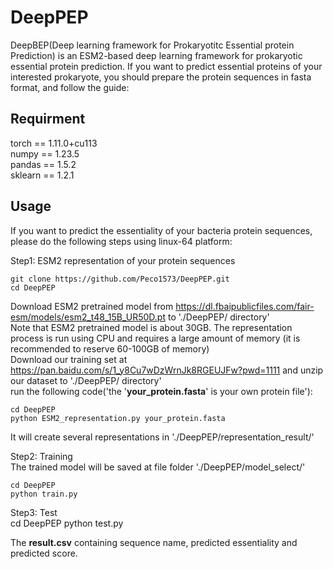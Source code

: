 # DeepPEP
DeepBEP(Deep learning framework for Prokaryotitc Essential protein Prediction) is an ESM2-based deep learning framework for prokaryotic essential protein prediction.
If you want to predict essential proteins of your interested prokaryote, you should prepare the protein sequences in fasta format, and follow the guide:

## Requirment
torch == 1.11.0+cu113<br>
numpy == 1.23.5<br>
pandas == 1.5.2<br>
sklearn == 1.2.1<br>

## Usage
If you want to predict the essentiality of your bacteria protein sequences, please do the following steps using linux-64 platform: <br>

Step1: ESM2 representation of your protein sequences<br>

    git clone https://github.com/Peco1573/DeepPEP.git
    cd DeepPEP

Download ESM2 pretrained model from  https://dl.fbaipublicfiles.com/fair-esm/models/esm2_t48_15B_UR50D.pt  to './DeepPEP/ directory' <br>
Note that ESM2 pretrained model is about 30GB. The representation process is run using CPU and requires a large amount of memory (it is recommended to reserve 60-100GB of memory)<br>
Download our training set at https://pan.baidu.com/s/1_y8Cu7wDzWrnJk8RGEUJFw?pwd=1111 and unzip our dataset to './DeepPEP/ directory' <br>
run the following code('the '**your_protein.fasta**' is your own protein file'):

    cd DeepPEP
    python ESM2_representation.py your_protein.fasta
    
It will create several representations in './DeepPEP/representation_result/'  <br>

Step2: Training <br>
The trained model will be saved at file folder './DeepPEP/model_select/'  <br>

    cd DeepPEP
    python train.py

Step3: Test <br>
    cd DeepPEP
    python test.py
    
The **result.csv** containing sequence name, predicted essentiality and predicted score. <br>

